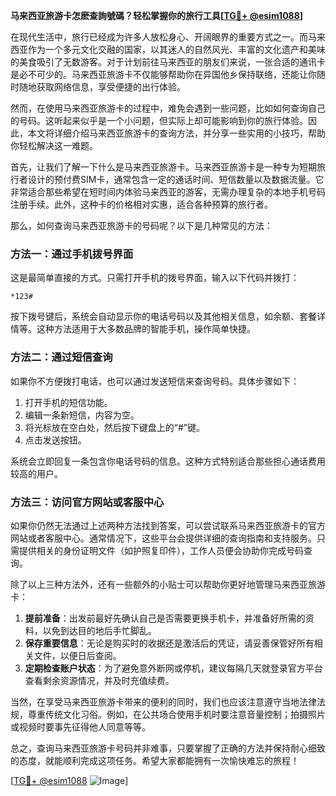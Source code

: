 **马来西亚旅游卡怎麽查詢號碼？轻松掌握你的旅行工具[[TG💪+ @esim1088](https://t.me/s/esim1088)]**

在现代生活中，旅行已经成为许多人放松身心、开阔眼界的重要方式之一。而马来西亚作为一个多元文化交融的国家，以其迷人的自然风光、丰富的文化遗产和美味的美食吸引了无数游客。对于计划前往马来西亚的朋友们来说，一张合适的通讯卡是必不可少的。马来西亚旅游卡不仅能够帮助你在异国他乡保持联络，还能让你随时随地获取网络信息，享受便捷的出行体验。

然而，在使用马来西亚旅游卡的过程中，难免会遇到一些问题，比如如何查询自己的号码。这听起来似乎是一个小问题，但实际上却可能影响到你的旅行体验。因此，本文将详细介绍马来西亚旅游卡的查询方法，并分享一些实用的小技巧，帮助你轻松解决这一难题。

首先，让我们了解一下什么是马来西亚旅游卡。马来西亚旅游卡是一种专为短期旅行者设计的预付费SIM卡，通常包含一定的通话时间、短信数量以及数据流量。它非常适合那些希望在短时间内体验马来西亚的游客，无需办理复杂的本地手机号码注册手续。此外，这种卡的价格相对实惠，适合各种预算的旅行者。

那么，如何查询马来西亚旅游卡的号码呢？以下是几种常见的方法：

### 方法一：通过手机拨号界面

这是最简单直接的方式。只需打开手机的拨号界面，输入以下代码并拨打：

```
*123#
```

按下拨号键后，系统会自动显示你的电话号码以及其他相关信息，如余额、套餐详情等。这种方法适用于大多数品牌的智能手机，操作简单快捷。

### 方法二：通过短信查询

如果你不方便拨打电话，也可以通过发送短信来查询号码。具体步骤如下：

1. 打开手机的短信功能。
2. 编辑一条新短信，内容为空。
3. 将光标放在空白处，然后按下键盘上的“#”键。
4. 点击发送按钮。

系统会立即回复一条包含你电话号码的信息。这种方式特别适合那些担心通话费用较高的用户。

### 方法三：访问官方网站或客服中心

如果你仍然无法通过上述两种方法找到答案，可以尝试联系马来西亚旅游卡的官方网站或者客服中心。通常情况下，这些平台会提供详细的查询指南和支持服务。只需提供相关的身份证明文件（如护照复印件），工作人员便会协助你完成号码查询。

除了以上三种方法外，还有一些额外的小贴士可以帮助你更好地管理马来西亚旅游卡：

1. **提前准备**：出发前最好先确认自己是否需要更换手机卡，并准备好所需的资料，以免到达目的地后手忙脚乱。
2. **保存重要信息**：无论是购买时的收据还是激活后的凭证，请妥善保管好所有相关文件，以便日后查阅。
3. **定期检查账户状态**：为了避免意外断网或停机，建议每隔几天就登录官方平台查看剩余资源情况，并及时充值续费。

当然，在享受马来西亚旅游卡带来的便利的同时，我们也应该注意遵守当地法律法规，尊重传统文化习俗。例如，在公共场合使用手机时要注意音量控制；拍摄照片或视频时要事先征得他人同意等等。

总之，查询马来西亚旅游卡号码并非难事，只要掌握了正确的方法并保持耐心细致的态度，就能顺利完成这项任务。希望大家都能拥有一次愉快难忘的旅程！

[[TG💪+ @esim1088](https://t.me/s/esim1088) ![Image](https://i.postimg.cc/4NQfJmqS/Snipaste-2025-05-13-00-14-12.png)]